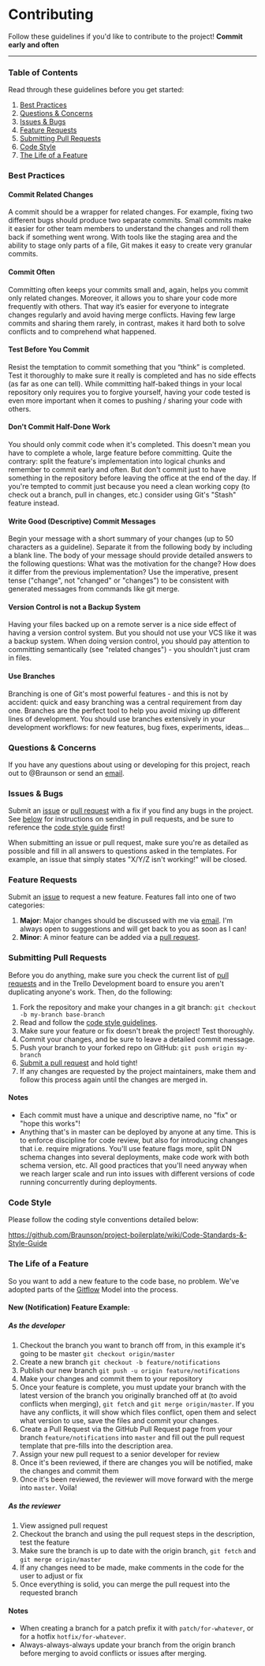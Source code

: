 # Contributing

Follow these guidelines if you'd like to contribute to the project! **Commit early and often**

---

### Table of Contents

Read through these guidelines before you get started:

1. [Best Practices](#best-practices)
2. [Questions & Concerns](#questions--concerns)
3. [Issues & Bugs](#issues--bugs)
4. [Feature Requests](#feature-requests)
5. [Submitting Pull Requests](#submitting-pull-requests)
6. [Code Style](#code-style)
7. [The Life of a Feature](#the-life-of-a-feature)

### Best Practices

#### Commit Related Changes

A commit should be a wrapper for related changes. For example, fixing two different bugs should produce two separate commits. Small commits make it easier for other team members to understand the changes and roll them back if something went wrong. With tools like the staging area and the ability to stage only parts of a file, Git makes it easy to create very granular commits.

#### Commit Often

Committing often keeps your commits small and, again, helps you commit only related changes. Moreover, it allows you to share your code more frequently with others. That way it’s easier for everyone to integrate changes regularly and avoid having merge conflicts. Having few large commits and sharing them rarely, in contrast, makes it hard both to solve conflicts and to comprehend what happened.

#### Test Before You Commit

Resist the temptation to commit something that you “think” is completed. Test it thoroughly to make sure it really is completed and has no side effects (as far as one can tell). While committing half-baked things in your local repository only requires you to forgive yourself, having your code tested is even more important when it comes to pushing / sharing your code with others.

#### Don't Commit Half-Done Work

You should only commit code when it's completed. This doesn't mean you have to complete a whole, large feature before committing. Quite the contrary: split the feature's implementation into logical chunks and remember to commit early and often. But don't commit just to have something in the repository before leaving the office at the end of the day. If you're tempted to commit just because you need a clean working copy (to check out a branch, pull in changes, etc.) consider using Git's "Stash" feature instead.

#### Write Good (Descriptive) Commit Messages

Begin your message with a short summary of your changes (up to 50 characters as a guideline). Separate it from the following body by including a blank line. The body of your message should provide detailed answers to the following questions: What was the motivation for the change? How does it differ from the previous implementation? Use the imperative, present tense ("change", not "changed" or "changes") to be consistent with generated messages from commands like git merge.

#### Version Control is not a Backup System

Having your files backed up on a remote server is a nice side effect of having a version control system. But you should not use your VCS like it was a backup system. When doing version control, you should pay attention to committing semantically (see "related changes") - you shouldn't just cram in files.

#### Use Branches

Branching is one of Git's most powerful features - and this is not by accident: quick and easy branching was a central requirement from day one. Branches are the perfect tool to help you avoid mixing up different lines of development. You should use branches extensively in your development workflows: for new features, bug fixes, experiments, ideas…


### Questions & Concerns

If you have any questions about using or developing for this project, reach out to @Braunson or send an [email][1].

### Issues & Bugs

Submit an [issue][2] or [pull request][3] with a fix if you find any bugs in the project. See [below](#submitting-pull-requests) for instructions on sending in pull requests, and be sure to reference the [code style guide](#code-style) first!

When submitting an issue or pull request, make sure you're as detailed as possible and fill in all answers to questions asked in the templates. For example, an issue that simply states "X/Y/Z isn't working!" will be closed.

### Feature Requests

Submit an [issue][2] to request a new feature. Features fall into one of two categories:

1. **Major**: Major changes should be discussed with me via [email][1]. I'm always open to suggestions and will get back to you as soon as I can!
2. **Minor**: A minor feature can be added via a [pull request][3].

### Submitting Pull Requests

Before you do anything, make sure you check the current list of [pull requests][4] and in the Trello Development board to ensure you aren't duplicating anyone's work. Then, do the following:

1. Fork the repository and make your changes in a git branch: `git checkout -b my-branch base-branch`
2. Read and follow the [code style guidelines](#code-style).
3. Make sure your feature or fix doesn't break the project! Test thoroughly.
4. Commit your changes, and be sure to leave a detailed commit message.
5. Push your branch to your forked repo on GitHub: `git push origin my-branch`
6. [Submit a pull request][3] and hold tight!
7. If any changes are requested by the project maintainers, make them and follow this process again until the changes are merged in.

#### Notes

- Each commit must have a unique and descriptive name, no "fix" or "hope this works"!
- Anything that's in master can be deployed by anyone at any time. This is to enforce discipline for code review, but also for introducing changes that i.e. require migrations. You'll use feature flags more, split DN schema changes into several deployments, make code work with both schema version, etc. All good practices that you'll need anyway when we reach larger scale and run into issues with different versions of code running concurrently during deployments.

### Code Style

Please follow the coding style conventions detailed below:

https://github.com/Braunson/project-boilerplate/wiki/Code-Standards-&-Style-Guide

### The Life of a Feature

So you want to add a new feature to the code base, no problem. We've adopted parts of the [Gitflow][5] Model into the process.

#### New (Notification) Feature Example:

##### As the developer

1. Checkout the branch you want to branch off from, in this example it's going to be master `git checkout origin/master`
2. Create a new branch `git checkout -b feature/notifications`
3. Publish our new branch `git push -u origin feature/notifications`
4. Make your changes and commit them to your repository
5. Once your feature is complete, you must update your branch with the latest version of the branch you originally branched off at (to avoid conflicts when merging), `git fetch` and `git merge origin/master`. If you have any conflicts, it will show which files conflict, open them and select what version to use, save the files and commit your changes.
6. Create a Pull Request via the GitHub Pull Request page from your branch `feature/notifications` into `master` and fill out the pull request template that pre-fills into the description area.
7. Assign your new pull request to a senior developer for review
8. Once it's been reviewed, if there are changes you will be notified, make the changes and commit them
9. Once it's been reviewed, the reviewer will move forward with the merge into `master`. Voila!

##### As the reviewer
1. View assigned pull request
2. Checkout the branch and using the pull request steps in the description, test the feature
3. Make sure the branch is up to date with the origin branch, `git fetch` and `git merge origin/master`
4. If any changes need to be made, make comments in the code for the user to adjust or fix
5. Once everything is solid, you can merge the pull request into the requested branch

#### Notes

- When creating a branch for a patch prefix it with `patch/for-whatever`, or for a hotfix `hotfix/for-whatever`.
- Always-always-always update your branch from the origin branch before merging to avoid conflicts or issues after merging.

[1]: mailto:braunson@braunson.ca
[2]: https://github.com/Braunson/project-boilerplate/issues/new
[3]: https://github.com/Braunson/project-boilerplate/compare
[4]: https://github.com/Braunson/project-boilerplate/pulls
[5]: https://blog.axosoft.com/gitflow/
